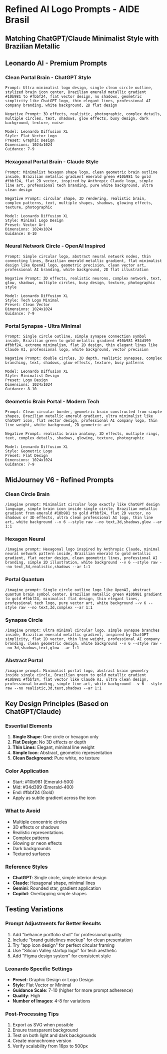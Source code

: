 # Refined AI Logo Prompts - AIDE Brasil
## Matching ChatGPT/Claude Minimalist Style with Brazilian Metallic

## Leonardo AI - Premium Prompts

### Clean Portal Brain - ChatGPT Style
```
Prompt: Ultra minimalist logo design, single clean circle outline, stylized brain icon center, Brazilian emerald metallic gradient #10b981 to #fbbf24, flat vector design, no shadows, geometric simplicity like ChatGPT logo, thin elegant lines, professional AI company branding, white background, 2D flat design

Negative Prompt: 3D effects, realistic, photographic, complex details, multiple circles, text, shadows, glow effects, busy design, dark background, texture, noise

Model: Leonardo Diffusion XL
Style: Flat Vector Logo
Preset: Graphic Design
Dimensions: 1024x1024
Guidance: 7-9
```

### Hexagonal Portal Brain - Claude Style
```
Prompt: Minimalist hexagon shape logo, clean geometric brain outline inside, Brazilian metallic gradient emerald green #10b981 to gold #fbbf24, flat 2D vector, inspired by Anthropic Claude logo, simple line art, professional tech branding, pure white background, ultra clean design

Negative Prompt: circular shape, 3D rendering, realistic brain, complex patterns, text, multiple shapes, shadows, glowing effects, texture, photographic

Model: Leonardo Diffusion XL
Style: Minimal Logo Design
Preset: Vector Art
Dimensions: 1024x1024
Guidance: 8-10
```

### Neural Network Circle - OpenAI Inspired
```
Prompt: Simple circular logo, abstract neural network nodes, thin connecting lines, Brazilian emerald metallic gradient, flat minimalist design like OpenAI logo, geometric precision, clean vector art, professional AI branding, white background, 2D flat illustration

Negative Prompt: 3D effects, realistic neurons, complex network, text, glow, shadows, multiple circles, busy design, texture, photographic style

Model: Leonardo Diffusion XL
Style: Tech Logo Minimal
Preset: Clean Vector
Dimensions: 1024x1024
Guidance: 7-9
```

### Portal Synapse - Ultra Minimal
```
Prompt: Single circle outline, simple synapse connection symbol inside, Brazilian green to gold metallic gradient #10b981 #34d399 #fbbf24, extreme minimalism, flat 2D design, thin elegant lines like Claude AI, professional logo, white background, vector precision

Negative Prompt: double circles, 3D depth, realistic synapses, complex branching, text, shadows, glow effects, texture, busy patterns

Model: Leonardo Diffusion XL
Style: Minimalist Design
Preset: Logo Design
Dimensions: 1024x1024
Guidance: 8-10
```

### Geometric Brain Portal - Modern Tech
```
Prompt: Clean circular border, geometric brain constructed from simple shapes, Brazilian metallic emerald gradient, ultra minimalist like ChatGPT icon, flat vector design, professional AI company logo, thin line weight, white background, 2D geometric art

Negative Prompt: realistic brain anatomy, 3D effects, multiple rings, text, complex details, shadows, glowing, texture, photographic

Model: Leonardo Diffusion XL
Style: Geometric Logo
Preset: Flat Design
Dimensions: 1024x1024
Guidance: 7-9
```

## MidJourney V6 - Refined Prompts

### Clean Circle Brain
```
/imagine prompt: Minimalist circular logo exactly like ChatGPT design language, simple brain icon inside single circle, Brazilian metallic gradient from emerald #10b981 to gold #fbbf24, flat 2D vector, no shadows or 3D effects, ultra clean professional AI logo, thin line art, white background --v 6 --style raw --no text,3d,shadows,glow --ar 1:1
```

### Hexagon Neural
```
/imagine prompt: Hexagonal logo inspired by Anthropic Claude, minimal neural network pattern inside, Brazilian emerald to gold metallic gradient, flat vector design, clean geometric lines, professional AI branding, simple 2D illustration, white background --v 6 --style raw --no text,3d,realistic,shadows --ar 1:1
```

### Portal Quantum
```
/imagine prompt: Single circle outline logo like OpenAI, abstract quantum brain symbol center, Brazilian metallic green #10b981 gradient to gold #fbbf24, minimalist flat design, thin elegant lines, professional tech logo, pure vector art, white background --v 6 --style raw --no text,3d,complex --ar 1:1
```

### Synapse Circle
```
/imagine prompt: Ultra minimal circular logo, simple synapse branches inside, Brazilian emerald metallic gradient, inspired by ChatGPT simplicity, flat 2D vector, thin line weight, professional AI company branding, clean geometric design, white background --v 6 --style raw --no 3d,shadows,text,glow --ar 1:1
```

### Abstract Portal
```
/imagine prompt: Minimalist portal logo, abstract brain geometry inside single circle, Brazilian green to gold metallic gradient #10b981 #fbbf24, flat vector like Claude AI, ultra clean design, professional branding, simple line art, white background --v 6 --style raw --no realistic,3d,text,shadows --ar 1:1
```

## Key Design Principles (Based on ChatGPT/Claude)

### Essential Elements
1. **Single Shape**: One circle or hexagon only
2. **Flat Design**: No 3D effects or depth
3. **Thin Lines**: Elegant, minimal line weight
4. **Simple Icon**: Abstract, geometric representation
5. **Clean Background**: Pure white, no texture

### Color Application
- Start: #10b981 (Emerald-500)
- Mid: #34d399 (Emerald-400) 
- End: #fbbf24 (Gold)
- Apply as subtle gradient across the icon

### What to Avoid
- Multiple concentric circles
- 3D effects or shadows
- Realistic representations
- Complex patterns
- Glowing or neon effects
- Dark backgrounds
- Textured surfaces

### Reference Styles
- **ChatGPT**: Single circle, simple interior design
- **Claude**: Hexagonal shape, minimal lines
- **Gemini**: Rounded star, gradient application
- **Copilot**: Overlapping simple shapes

## Testing Variations

### Prompt Adjustments for Better Results
1. Add "behance portfolio shot" for professional quality
2. Include "brand guidelines mockup" for clean presentation
3. Try "app icon design" for perfect circular framing
4. Use "Silicon Valley startup logo" for tech aesthetic
5. Add "Figma design system" for consistent style

### Leonardo Specific Settings
- **Preset**: Graphic Design or Logo Design
- **Style**: Flat Vector or Minimal
- **Guidance Scale**: 7-10 (higher for more prompt adherence)
- **Quality**: High
- **Number of Images**: 4-8 for variations

### Post-Processing Tips
1. Export as SVG when possible
2. Ensure transparent background
3. Test on both light and dark backgrounds
4. Create monochrome version
5. Verify scalability from 16px to 500px